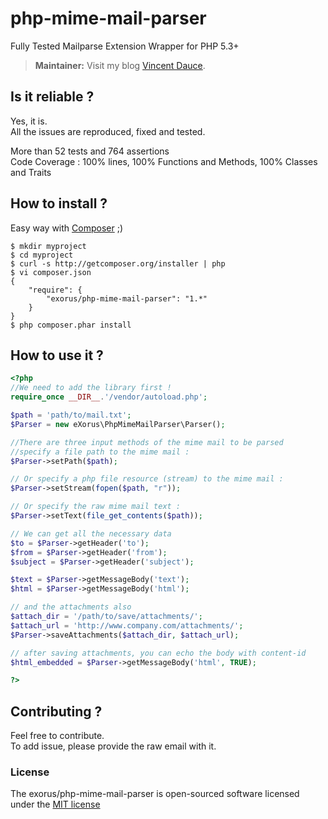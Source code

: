 php-mime-mail-parser
====================

Fully Tested Mailparse Extension Wrapper for PHP 5.3+

> **Maintainer:** Visit my blog [Vincent Dauce](http://vincent.dauce.fr).

## Is it reliable ?

Yes, it is.  
All the issues are reproduced, fixed and tested.

More than 52 tests and 764 assertions  
Code Coverage : 100% lines, 100% Functions and Methods, 100% Classes and Traits

## How to install ?

Easy way with [Composer](https://getcomposer.org/) ;)

	$ mkdir myproject
	$ cd myproject
	$ curl -s http://getcomposer.org/installer | php
	$ vi composer.json
	{
	    "require": {
	        "exorus/php-mime-mail-parser": "1.*"
	    }
	}
	$ php composer.phar install

## How to use it ?

```php
<?php
//We need to add the library first !
require_once __DIR__.'/vendor/autoload.php';

$path = 'path/to/mail.txt';
$Parser = new eXorus\PhpMimeMailParser\Parser();

//There are three input methods of the mime mail to be parsed
//specify a file path to the mime mail :
$Parser->setPath($path); 

// Or specify a php file resource (stream) to the mime mail :
$Parser->setStream(fopen($path, "r"));

// Or specify the raw mime mail text :
$Parser->setText(file_get_contents($path));

// We can get all the necessary data
$to = $Parser->getHeader('to');
$from = $Parser->getHeader('from');
$subject = $Parser->getHeader('subject');

$text = $Parser->getMessageBody('text');
$html = $Parser->getMessageBody('html');

// and the attachments also
$attach_dir = '/path/to/save/attachments/';
$attach_url = 'http://www.company.com/attachments/';
$Parser->saveAttachments($attach_dir, $attach_url);

// after saving attachments, you can echo the body with content-id
$html_embedded = $Parser->getMessageBody('html', TRUE);

?>
```

## Contributing ?

Feel free to contribute.  
To add issue, please provide the raw email with it.

### License

The exorus/php-mime-mail-parser is open-sourced software licensed under the [MIT license](http://opensource.org/licenses/MIT)

